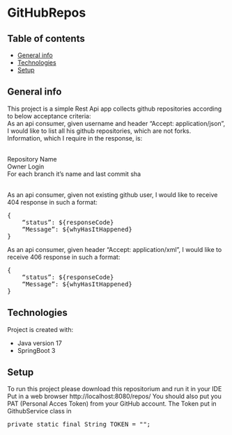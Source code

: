 # GitHubRepos

## Table of contents
* [General info](#general-info)
* [Technologies](#technologies)
* [Setup](#setup)

## General info
This project is a simple Rest Api app collects github repositories according to below acceptance criteria:<br>
As an api consumer, given username and header “Accept: application/json”, I would like to list all his github repositories, which are not forks. Information, which I require in the response, is:<br><br>

Repository Name<br>
Owner Login<br>
For each branch it’s name and last commit sha<br><br>

As an api consumer, given not existing github user, I would like to receive 404 response in such a format:<br>
<pre>{
    “status”: ${responseCode}
    “Message”: ${whyHasItHappened}
}</pre>

As an api consumer, given header “Accept: application/xml”, I would like to receive 406 response in such a format:<br>
<pre>{
    “status”: ${responseCode}
    “Message”: ${whyHasItHappened}
}</pre>

## Technologies
Project is created with:
* Java version 17
* SpringBoot 3

## Setup
To run this project please download this repositorium and run it in your IDE
Put in a web browser http://localhost:8080/repos/<gitUser>
You should also put you PAT (Personal Acces Token) from your GitHub account.
The Token put in GithubService class in 
<pre>
private static final String TOKEN = "<TOKEN>";
</pre>
  
